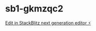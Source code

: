 # sb1-gkmzqc2

[Edit in StackBlitz next generation editor ⚡️](https://stackblitz.com/~/github.com/Fcummings/sb1-gkmzqc2)